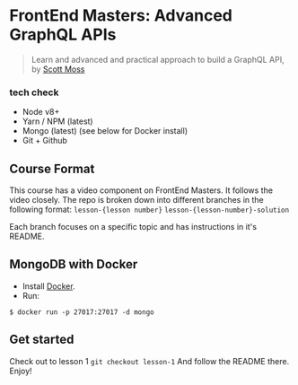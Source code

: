 # FrontEnd Masters: Advanced GraphQL APIs
> Learn and advanced and practical approach to build a GraphQL API, by [Scott Moss](https://github.com/hendrixer)

### tech check
* Node v8+
* Yarn / NPM (latest)
* Mongo (latest) (see below for Docker install)
* Git + Github

## Course Format
This course has a video component on FrontEnd Masters. It follows the video closely. The repo is broken down into different branches in the following format:
`lesson-{lesson number}`
`lesson-{lesson-number}-solution`

Each branch focuses on a specific topic and has instructions in it's README.

## MongoDB with Docker

* Install [Docker](https://www.docker.com/community-edition).
* Run:

```shell
$ docker run -p 27017:27017 -d mongo
```

## Get started
Check out to lesson 1
`git checkout lesson-1`
And follow the README there. Enjoy!
